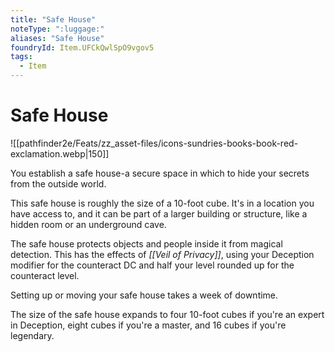 ```yaml
---
title: "Safe House"
noteType: ":luggage:"
aliases: "Safe House"
foundryId: Item.UFCkQwlSpO9vgov5
tags:
  - Item
---
```


# Safe House
![[pathfinder2e/Feats/zz_asset-files/icons-sundries-books-book-red-exclamation.webp|150]]

You establish a safe house-a secure space in which to hide your secrets from the outside world.

This safe house is roughly the size of a 10-foot cube. It's in a location you have access to, and it can be part of a larger building or structure, like a hidden room or an underground cave.

The safe house protects objects and people inside it from magical detection. This has the effects of _[[Veil of Privacy]]_, using your Deception modifier for the counteract DC and half your level rounded up for the counteract level.

Setting up or moving your safe house takes a week of downtime.

The size of the safe house expands to four 10-foot cubes if you're an expert in Deception, eight cubes if you're a master, and 16 cubes if you're legendary.
